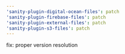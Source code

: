 ```yaml
---
'sanity-plugin-digital-ocean-files': patch
'sanity-plugin-firebase-files': patch
'sanity-plugin-external-files': patch
'sanity-plugin-s3-files': patch
---
```


fix: proper version resolution
